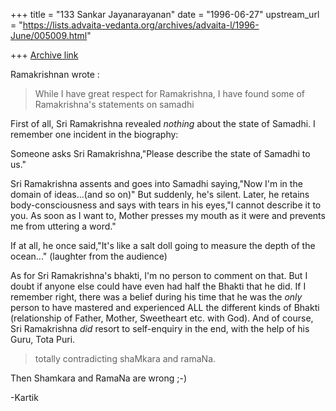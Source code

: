 +++
title = "133 Sankar Jayanarayanan"
date = "1996-06-27"
upstream_url = "https://lists.advaita-vedanta.org/archives/advaita-l/1996-June/005009.html"

+++
[Archive link](https://lists.advaita-vedanta.org/archives/advaita-l/1996-June/005009.html)

Ramakrishnan wrote :

> While I have great respect for
> Ramakrishna, I have found some of Ramakrishna's statements on samadhi

First of all, Sri Ramakrishna revealed _nothing_ about the state of Samadhi.
I remember one incident in the biography:

Someone asks Sri Ramakrishna,"Please describe the state of Samadhi to us."

Sri Ramakrishna assents and goes into Samadhi saying,"Now I'm in the domain of
ideas...(and so on)" But suddenly, he's silent. Later, he retains
body-consciousness and says with tears in his eyes,"I cannot describe it to you.
As soon as I want to, Mother presses my mouth as it were and prevents me from
uttering a word."

If at all, he once said,"It's like a salt doll going to measure the depth of
the ocean..." (laughter from the audience)

As for Sri Ramakrishna's bhakti, I'm no person to comment on that. But I doubt
if anyone else could have even had half the Bhakti that he did. If I remember
right, there was a belief during his time that he was the *only* person to have
mastered and experienced ALL the different kinds of Bhakti (relationship of
Father, Mother, Sweetheart etc. with God). And of course, Sri Ramakrishna
*did* resort to self-enquiry in the end, with the help of his Guru, Tota Puri.

> totally
> contradicting shaMkara and ramaNa.

Then Shamkara and RamaNa are wrong ;-)

-Kartik

